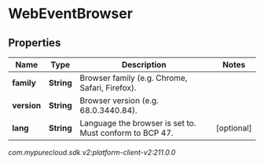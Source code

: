 # WebEventBrowser


## Properties

| Name | Type | Description | Notes |
| ------------ | ------------- | ------------- | ------------- |
| **family** | **String** | Browser family (e.g. Chrome, Safari, Firefox). |  |
| **version** | **String** | Browser version (e.g. 68.0.3440.84). |  |
| **lang** | **String** | Language the browser is set to. Must conform to BCP 47. |  [optional] |




_com.mypurecloud.sdk.v2:platform-client-v2:211.0.0_
